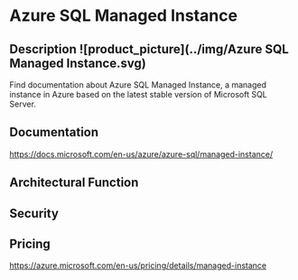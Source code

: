# Azure SQL Managed Instance                 



## Description											![product_picture](../img/Azure SQL Managed Instance.svg)

Find documentation about Azure SQL Managed Instance, a managed instance in Azure based on the latest stable version of Microsoft SQL Server.





## Documentation

https://docs.microsoft.com/en-us/azure/azure-sql/managed-instance/



## Architectural Function





## Security





## Pricing

https://azure.microsoft.com/en-us/pricing/details/managed-instance



